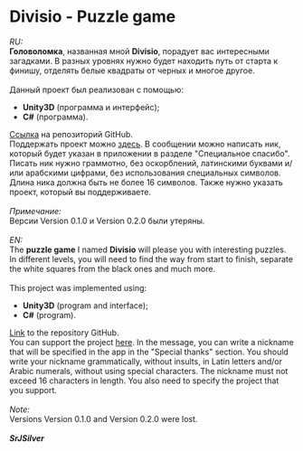 # Divisio - Puzzle game
<em>RU:</em><br><strong>Головоломка</strong>, названная мной <strong>Divisio</strong>, порадует вас интересными загадками. В разных уровнях нужно будет находить путь от старта к финишу, отделять белые квадраты от черных и многое другое.<br><br>Данный проект был реализован с помощью:<ul><li><strong>Unity3D</strong> (программа и интерфейс);</li><li><strong>C#</strong> (программа).</li></ul><a href="https://github.com/WwWSrJSilverWwW/Divisio" rel="nofollow">Ссылка</a> на репозиторий GitHub.<br>Поддержать проект можно <a href="https://www.tinkoff.ru/cf/80uwEP8mIC3" rel="nofollow">здесь</a>. В сообщении можно написать ник, который будет указан в приложении в разделе "Специальное спасибо". Писать ник нужно граммотно, без оскорблений, латинскими буквами и/или арабскими цифрами, без использования специальных символов. Длина ника должна быть не более 16 символов. Также нужно указать проект, который вы поддерживаете.<br><br><em>Примечание:</em><br>Версии Version 0.1.0 и Version 0.2.0 были утеряны.<br><br><em>EN:</em><br>The <b>puzzle game</b> I named <b>Divisio</b> will please you with interesting puzzles. In different levels, you will need to find the way from start to finish, separate the white squares from the black ones and much more.<br><br>This project was implemented using:<ul><li><strong>Unity3D</strong> (program and interface);</li><li><strong>C#</strong> (program).</li></ul><a href="https://github.com/WwWSrJSilverWwW/Divisio" rel="nofollow">Link</a> to the repository GitHub.<br>You can support the project <a href="https://www.tinkoff.ru/cf/80uwEP8mIC3" rel="nofollow">here</a>. In the message, you can write a nickname that will be specified in the app in the "Special thanks" section. You should write your nickname grammatically, without insults, in Latin letters and/or Arabic numerals, without using special characters. The nickname must not exceed 16 characters in length. You also need to specify the project that you support.<br><br><em>Note:</em><br>Versions Version 0.1.0 and Version 0.2.0 were lost.<br><br><strong><em>SrJSilver</em></strong>
